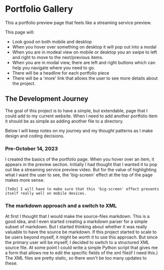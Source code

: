 # Portfolio Gallery

This a portfolio preview page that feels like a streaming service preview. 

This page will: 

- Look good on both mobile and desktop
- When you hover over something on desktop it will pop out into a modal
- When you are in modeal view on mobile or desktop you an swipe to left and right to move to the next/previous items. 
- When you are in modal view, there are left and right buttons which can help you navigate where you need to go. 
- There will be a headline for each portfolio piece
- There will be a 'more' link that allows the user to see more details about the project. 

## The Development Journey

The goal of this project is to have a simple, but extendable, page that I could add to my current website. When I need to add another portfolio item it should be as simple as adding another file to a directory. 

Below I will keep notes on my journey and my thought patterns as I make design and coding decisions. 

### Pre-October 14, 2023
I created the basics of the portfolio page. When you hover over an item, it appears in the preview section. 
Initially I had thought that I wanted it to pop out like a streaming service preview video. But for the value of highlighting what I want the user to see, the 'big-screen' effect at the top of the page makes more sense. 

    [ToDo] I will have to make sure that this 'big-screen' effect presents itself really well on mobile devices. 

### The markdown approach and a switch to XML
At first I thought that I would make the source-files markdown. This is a good idea, and I even started creating a markdown parser for a simple subset of markdown. But I started thinking about whether it was really valuable to have the source be markdown. If this project started to scale to be users beyond myself, it might be worth it to use this approach. But since the primary user will be myself, I decided to switch to a structured XML source file. At some point I could write a simple Python script that gives me a form that allows me to edit the specific fields of the xml file(if I need this.) The XML files are pretty static, so there won't be too many updates to these. 

